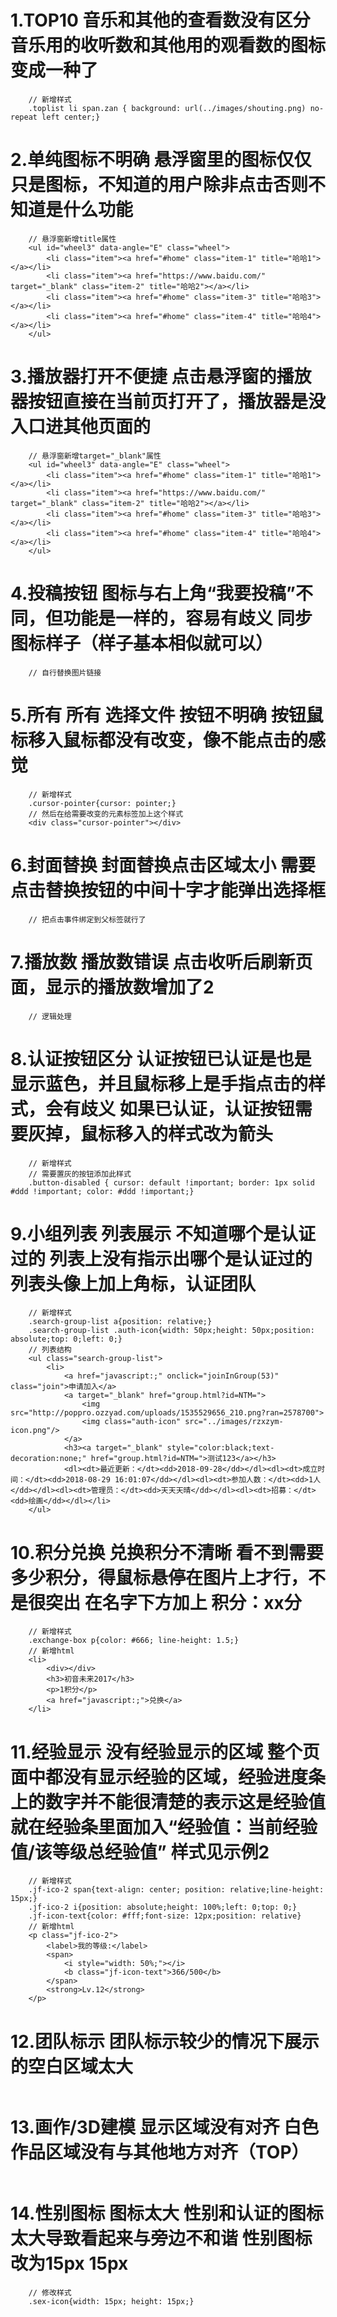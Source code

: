# 1.TOP10	音乐和其他的查看数没有区分	音乐用的收听数和其他用的观看数的图标变成一种了

```
    // 新增样式
    .toplist li span.zan { background: url(../images/shouting.png) no-repeat left center;}
```
# 2.单纯图标不明确	悬浮窗里的图标仅仅只是图标，不知道的用户除非点击否则不知道是什么功能

```
    // 悬浮窗新增title属性
    <ul id="wheel3" data-angle="E" class="wheel">
        <li class="item"><a href="#home" class="item-1" title="哈哈1"></a></li>
        <li class="item"><a href="https://www.baidu.com/" target="_blank" class="item-2" title="哈哈2"></a></li>
        <li class="item"><a href="#home" class="item-3" title="哈哈3"></a></li>
        <li class="item"><a href="#home" class="item-4" title="哈哈4"></a></li>
    </ul>

```
# 3.播放器打开不便捷	点击悬浮窗的播放器按钮直接在当前页打开了，播放器是没入口进其他页面的

```
    // 悬浮窗新增target="_blank"属性
    <ul id="wheel3" data-angle="E" class="wheel">
        <li class="item"><a href="#home" class="item-1" title="哈哈1"></a></li>
        <li class="item"><a href="https://www.baidu.com/" target="_blank" class="item-2" title="哈哈2"></a></li>
        <li class="item"><a href="#home" class="item-3" title="哈哈3"></a></li>
        <li class="item"><a href="#home" class="item-4" title="哈哈4"></a></li>
    </ul>

```

# 4.投稿按钮	图标与右上角“我要投稿”不同，但功能是一样的，容易有歧义	同步图标样子（样子基本相似就可以）

```
    // 自行替换图片链接
```

# 5.所有	所有	选择文件	按钮不明确	按钮鼠标移入鼠标都没有改变，像不能点击的感觉

```
    // 新增样式
    .cursor-pointer{cursor: pointer;}
    // 然后在给需要改变的元素标签加上这个样式
    <div class="cursor-pointer"></div>
```

# 6.封面替换	封面替换点击区域太小	需要点击替换按钮的中间十字才能弹出选择框

```
    // 把点击事件绑定到父标签就行了
```

# 7.播放数	播放数错误	点击收听后刷新页面，显示的播放数增加了2

```
    // 逻辑处理
```

# 8.认证按钮区分	认证按钮已认证是也是显示蓝色，并且鼠标移上是手指点击的样式，会有歧义	如果已认证，认证按钮需要灰掉，鼠标移入的样式改为箭头

```
    // 新增样式
    // 需要置灰的按钮添加此样式
    .button-disabled { cursor: default !important; border: 1px solid #ddd !important; color: #ddd !important;}
```

# 9.小组列表	列表展示	不知道哪个是认证过的	列表上没有指示出哪个是认证过的	列表头像上加上角标，认证团队

```
    // 新增样式
    .search-group-list a{position: relative;}
    .search-group-list .auth-icon{width: 50px;height: 50px;position: absolute;top: 0;left: 0;}
    // 列表结构
    <ul class="search-group-list">
        <li>
            <a href="javascript:;" onclick="joinInGroup(53)" class="join">申请加入</a>
            <a target="_blank" href="group.html?id=NTM=">
                <img src="http://poppro.ozzyad.com/uploads/1535529656_210.png?ran=2578700">
                <img class="auth-icon" src="../images/rzxzym-icon.png"/>
            </a>
            <h3><a target="_blank" style="color:black;text-decoration:none;" href="group.html?id=NTM=">测试123</a></h3>
            <dl><dt>最近更新：</dt><dd>2018-09-28</dd></dl><dl><dt>成立时间：</dt><dd>2018-08-29 16:01:07</dd></dl><dl><dt>参加人数：</dt><dd>1人</dd></dl><dl><dt>管理员：</dt><dd>天天天晴</dd></dl><dl><dt>招募：</dt><dd>绘画</dd></dl></li>
    </ul>
```

# 10.积分兑换	兑换积分不清晰	看不到需要多少积分，得鼠标悬停在图片上才行，不是很突出	在名字下方加上  积分：xx分

```
    // 新增样式
    .exchange-box p{color: #666; line-height: 1.5;}
    // 新增html
    <li>
        <div></div>
        <h3>初音未来2017</h3>
        <p>1积分</p>
        <a href="javascript:;">兑换</a>
    </li>
```

# 11.经验显示	没有经验显示的区域	整个页面中都没有显示经验的区域，经验进度条上的数字并不能很清楚的表示这是经验值	就在经验条里面加入“经验值：当前经验值/该等级总经验值”	样式见示例2

```
    // 新增样式
    .jf-ico-2 span{text-align: center; position: relative;line-height: 15px;}
    .jf-ico-2 i{position: absolute;height: 100%;left: 0;top: 0;}
    .jf-icon-text{color: #fff;font-size: 12px;position: relative}
    // 新增html
    <p class="jf-ico-2">
        <label>我的等级:</label>
        <span>
            <i style="width: 50%;"></i>
            <b class="jf-icon-text">366/500</b>
        </span>
        <strong>Lv.12</strong>
    </p>
```

# 12.团队标示	团队标示较少的情况下展示的空白区域太大

```

```

# 13.画作/3D建模	显示区域没有对齐	白色作品区域没有与其他地方对齐（TOP）

```

```

# 14.性别图标	图标太大	性别和认证的图标太大导致看起来与旁边不和谐	性别图标改为15px 15px

```
    // 修改样式
    .sex-icon{width: 15px; height: 15px;}
```

